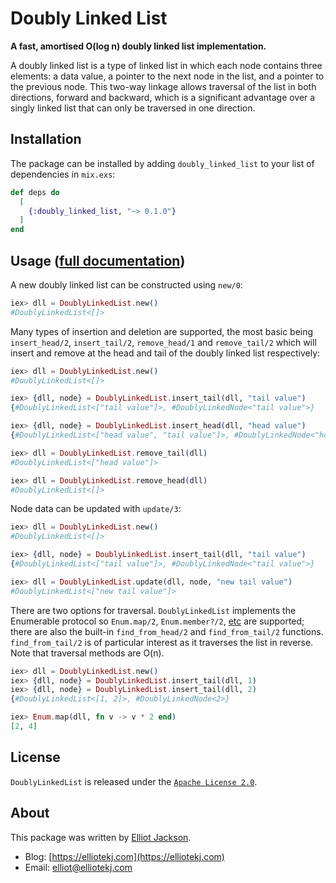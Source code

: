 # Doubly Linked List

**A fast, amortised O(log n) doubly linked list implementation.**

A doubly linked list is a type of linked list in which each node contains three
elements: a data value, a pointer to the next node in the list, and a pointer to
the previous node. This two-way linkage allows traversal of the list in both
directions, forward and backward, which is a significant advantage over a singly
linked list that can only be traversed in one direction.

## Installation

The package can be installed by adding `doubly_linked_list` to your list of
dependencies in `mix.exs`:

```elixir
def deps do
  [
    {:doubly_linked_list, "~> 0.1.0"}
  ]
end
```

## Usage ([full documentation](https://hexdocs.pm/doubly_linked_list))

A new doubly linked list can be constructed using `new/0`:

```elixir
iex> dll = DoublyLinkedList.new()
#DoublyLinkedList<[]>
```

Many types of insertion and deletion are supported, the most basic being
`insert_head/2`, `insert_tail/2`, `remove_head/1` and `remove_tail/2` which will
insert and remove at the head and tail of the doubly linked list respectively:

```elixir
iex> dll = DoublyLinkedList.new()
#DoublyLinkedList<[]>

iex> {dll, node} = DoublyLinkedList.insert_tail(dll, "tail value")
{#DoublyLinkedList<["tail value"]>, #DoublyLinkedNode<"tail value">}

iex> {dll, node} = DoublyLinkedList.insert_head(dll, "head value")
{#DoublyLinkedList<["head value", "tail value"]>, #DoublyLinkedNode<"head value">}

iex> dll = DoublyLinkedList.remove_tail(dll)
#DoublyLinkedList<["head value"]>

iex> dll = DoublyLinkedList.remove_head(dll)
#DoublyLinkedList<[]>
```

Node data can be updated with `update/3`:

```elixir
iex> dll = DoublyLinkedList.new()
#DoublyLinkedList<[]>

iex> {dll, node} = DoublyLinkedList.insert_tail(dll, "tail value")
{#DoublyLinkedList<["tail value"]>, #DoublyLinkedNode<"tail value">}

iex> dll = DoublyLinkedList.update(dll, node, "new tail value")
#DoublyLinkedList<["new tail value"]>
```

There are two options for traversal. `DoublyLinkedList` implements the
Enumerable protocol so `Enum.map/2`, `Enum.member?/2`,
[etc](https://hexdocs.pm/elixir/1.12/Enum.html#functions) are supported; there
are also the built-in `find_from_head/2` and `find_from_tail/2` functions.
`find_from_tail/2` is of particular interest as it traverses the list in
reverse. Note that traversal methods are O(n).

```elixir
iex> dll = DoublyLinkedList.new()
iex> {dll, node} = DoublyLinkedList.insert_tail(dll, 1)
iex> {dll, node} = DoublyLinkedList.insert_tail(dll, 2)
{#DoublyLinkedList<[1, 2]>, #DoublyLinkedNode<2>}

iex> Enum.map(dll, fn v -> v * 2 end)
[2, 4]
```

## License

`DoublyLinkedList` is released under the [`Apache License
2.0`](https://github.com/elliotekj/doubly_linked_list/blob/main/LICENSE).

## About

This package was written by [Elliot Jackson](https://elliotekj.com).

- Blog: [https://elliotekj.com](https://elliotekj.com)
- Email: elliot@elliotekj.com
